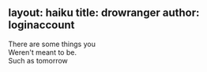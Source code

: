 layout: haiku
title: drowranger
author: loginaccount
---

There are some things you<br>
Weren't meant to be.<br>
Such as tomorrow
